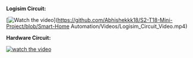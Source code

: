 **Logisim Circuit:**

[![Watch the video](https://github.com/Abhishekkk18/S2-T18-Mini-Project/blob/Smart-Home-Automation/Snapshots/S2-T18-Logisim.png)](https://github.com/Abhishekkk18/S2-T18-Mini-Project/blob/Smart-Home Automation/Videos/Logisim_Circuit_Video.mp4)

**Hardware Circuit:**

[![watch the video](https://github.com/Abhishekkk18/S2-T18-Mini-Project/blob/Smart-Home-Automation/Snapshots/Smart%20Home%20Automation.png)](https://github.com/Abhishekkk18/S2-T18-Mini-Project/blob/Smart-Home-Automation/Videos/Hardware_Circuit_video.mp4)
